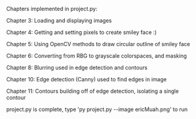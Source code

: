 Chapters implemented in project.py:

Chapter 3: Loading and displaying images

Chapter 4: Getting and setting pixels to create smiley face :)

Chapter 5: Using OpenCV methods to draw circular outline of smiley face

Chapter 6: Converting from RBG to grayscale colorspaces, and masking

Chapter 8: Blurring used in edge detection and contours

Chapter 10: Edge detection (Canny) used to find edges in image

Chapter 11: Contours building off of edge detection, isolating a single contour

project.py is complete, type 'py project.py --image ericMuah.png' to run
